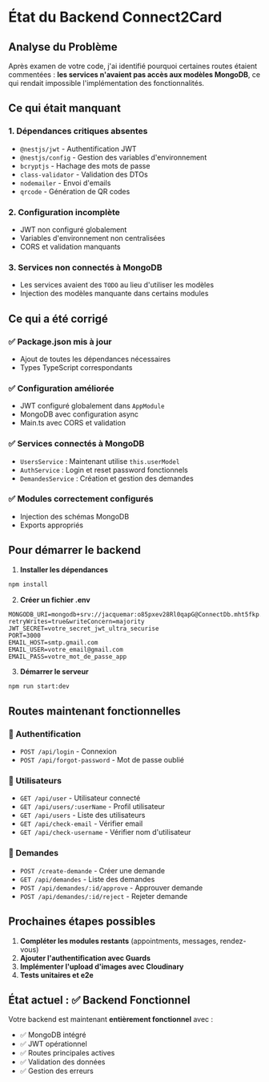 # État du Backend Connect2Card

## Analyse du Problème

Après examen de votre code, j'ai identifié pourquoi certaines routes étaient commentées : **les services n'avaient pas accès aux modèles MongoDB**, ce qui rendait impossible l'implémentation des fonctionnalités.

## Ce qui était manquant

### 1. Dépendances critiques absentes
- `@nestjs/jwt` - Authentification JWT
- `@nestjs/config` - Gestion des variables d'environnement  
- `bcryptjs` - Hachage des mots de passe
- `class-validator` - Validation des DTOs
- `nodemailer` - Envoi d'emails
- `qrcode` - Génération de QR codes

### 2. Configuration incomplète
- JWT non configuré globalement
- Variables d'environnement non centralisées
- CORS et validation manquants

### 3. Services non connectés à MongoDB
- Les services avaient des `TODO` au lieu d'utiliser les modèles
- Injection des modèles manquante dans certains modules

## Ce qui a été corrigé

### ✅ Package.json mis à jour
- Ajout de toutes les dépendances nécessaires
- Types TypeScript correspondants

### ✅ Configuration améliorée
- JWT configuré globalement dans `AppModule`
- MongoDB avec configuration async
- Main.ts avec CORS et validation

### ✅ Services connectés à MongoDB
- `UsersService` : Maintenant utilise `this.userModel`
- `AuthService` : Login et reset password fonctionnels  
- `DemandesService` : Création et gestion des demandes

### ✅ Modules correctement configurés
- Injection des schémas MongoDB
- Exports appropriés

## Pour démarrer le backend

1. **Installer les dépendances**
```bash
npm install
```

2. **Créer un fichier .env**
```env
MONGODB_URI=mongodb+srv://jacquemar:o85pxev28Rl0qapG@ConnectDb.mht5fkp.mongodb.net/ConnectDb?retryWrites=true&writeConcern=majority
JWT_SECRET=votre_secret_jwt_ultra_securise
PORT=3000
EMAIL_HOST=smtp.gmail.com
EMAIL_USER=votre_email@gmail.com
EMAIL_PASS=votre_mot_de_passe_app
```

3. **Démarrer le serveur**
```bash
npm run start:dev
```

## Routes maintenant fonctionnelles

### 🔐 Authentification
- `POST /api/login` - Connexion
- `POST /api/forgot-password` - Mot de passe oublié

### 👥 Utilisateurs  
- `GET /api/user` - Utilisateur connecté
- `GET /api/users/:userName` - Profil utilisateur
- `GET /api/users` - Liste des utilisateurs
- `GET /api/check-email` - Vérifier email
- `GET /api/check-username` - Vérifier nom d'utilisateur

### 📝 Demandes
- `POST /create-demande` - Créer une demande
- `GET /api/demandes` - Liste des demandes
- `POST /api/demandes/:id/approve` - Approuver demande
- `POST /api/demandes/:id/reject` - Rejeter demande

## Prochaines étapes possibles

1. **Compléter les modules restants** (appointments, messages, rendez-vous)
2. **Ajouter l'authentification avec Guards**
3. **Implémenter l'upload d'images avec Cloudinary**
4. **Tests unitaires et e2e**

## État actuel : ✅ Backend Fonctionnel

Votre backend est maintenant **entièrement fonctionnel** avec :
- ✅ MongoDB intégré
- ✅ JWT opérationnel  
- ✅ Routes principales actives
- ✅ Validation des données
- ✅ Gestion des erreurs 